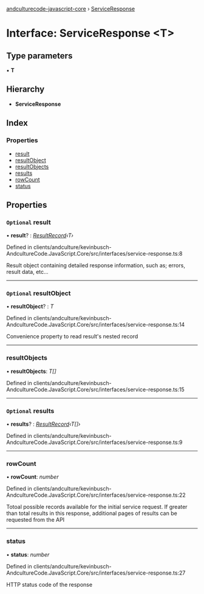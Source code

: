 [andculturecode-javascript-core](../README.md) › [ServiceResponse](serviceresponse.md)

# Interface: ServiceResponse <**T**>

## Type parameters

▪ **T**

## Hierarchy

* **ServiceResponse**

## Index

### Properties

* [result](serviceresponse.md#optional-result)
* [resultObject](serviceresponse.md#optional-resultobject)
* [resultObjects](serviceresponse.md#resultobjects)
* [results](serviceresponse.md#optional-results)
* [rowCount](serviceresponse.md#rowcount)
* [status](serviceresponse.md#status)

## Properties

### `Optional` result

• **result**? : *[ResultRecord](../classes/resultrecord.md)‹T›*

Defined in clients/andculture/kevinbusch-AndcultureCode.JavaScript.Core/src/interfaces/service-response.ts:8

Result object containing detailed response information,
such as; errors, result data, etc...

___

### `Optional` resultObject

• **resultObject**? : *T*

Defined in clients/andculture/kevinbusch-AndcultureCode.JavaScript.Core/src/interfaces/service-response.ts:14

Convenience property to read result's nested record

___

###  resultObjects

• **resultObjects**: *T[]*

Defined in clients/andculture/kevinbusch-AndcultureCode.JavaScript.Core/src/interfaces/service-response.ts:15

___

### `Optional` results

• **results**? : *[ResultRecord](../classes/resultrecord.md)‹T[]›*

Defined in clients/andculture/kevinbusch-AndcultureCode.JavaScript.Core/src/interfaces/service-response.ts:9

___

###  rowCount

• **rowCount**: *number*

Defined in clients/andculture/kevinbusch-AndcultureCode.JavaScript.Core/src/interfaces/service-response.ts:22

Totoal possible records available for the initial service request. If greater
than total results in this response, additional pages of results can be
requested from the API

___

###  status

• **status**: *number*

Defined in clients/andculture/kevinbusch-AndcultureCode.JavaScript.Core/src/interfaces/service-response.ts:27

HTTP status code of the response
